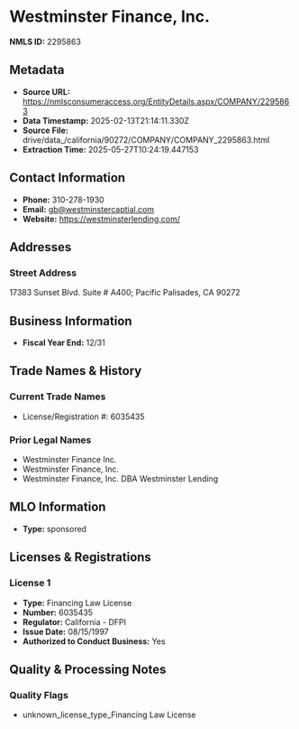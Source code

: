 # Westminster Finance, Inc.

**NMLS ID:** 2295863

## Metadata
- **Source URL:** https://nmlsconsumeraccess.org/EntityDetails.aspx/COMPANY/2295863
- **Data Timestamp:** 2025-02-13T21:14:11.330Z
- **Source File:** drive/data_/california/90272/COMPANY/COMPANY_2295863.html
- **Extraction Time:** 2025-05-27T10:24:19.447153

## Contact Information
- **Phone:** 310-278-1930
- **Email:** gb@westminstercaptial.com
- **Website:** https://westminsterlending.com/

## Addresses
### Street Address
17383 Sunset Blvd. Suite # A400; Pacific Palisades, CA 90272

## Business Information
- **Fiscal Year End:** 12/31

## Trade Names & History
### Current Trade Names
- License/Registration #: 6035435

### Prior Legal Names
- Westminster Finance Inc.
- Westminster Finance, Inc.
- Westminster Finance, Inc. DBA Westminster Lending

## MLO Information
- **Type:** sponsored

## Licenses & Registrations

### License 1
- **Type:** Financing Law License
- **Number:** 6035435
- **Regulator:** California - DFPI
- **Issue Date:** 08/15/1997
- **Authorized to Conduct Business:** Yes

## Quality & Processing Notes
### Quality Flags
- unknown_license_type_Financing Law License
